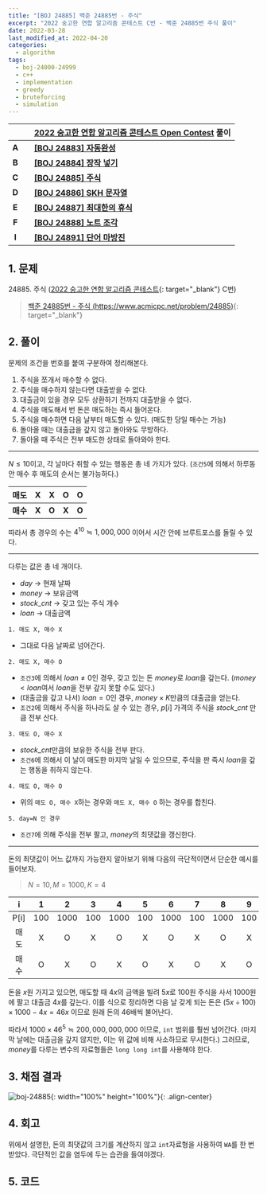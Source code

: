 ```yaml
---
title: "[BOJ 24885] 백준 24885번 - 주식"
excerpt: "2022 숭고한 연합 알고리즘 콘테스트 C번 - 백준 24885번 주식 풀이"
date: 2022-03-28
last_modified_at: 2022-04-20
categories:
  - algorithm
tags:
  - boj-24000-24999
  - c++
  - implementation
  - greedy
  - bruteforcing
  - simulation
---
```


|||[2022 숭고한 연합 알고리즘 콘테스트 Open Contest](https://burningfalls.github.io/contest/skh-baekjoon-contest/) 풀이|
|:---:|:---:|:---|
|**A**||**[[BOJ 24883] 자동완성](https://burningfalls.github.io/algorithm/boj-24883/)**|
|**B**||**[[BOJ 24884] 장작 넣기](https://burningfalls.github.io/algorithm/boj-24884/)**|
|**C**||**[[BOJ 24885] 주식](https://burningfalls.github.io/algorithm/boj-24885/)**|
|**D**||**[[BOJ 24886] SKH 문자열](https://burningfalls.github.io/algorithm/boj-24886/)**|
|**E**||**[[BOJ 24887] 최대한의 휴식](https://burningfalls.github.io/algorithm/boj-24887/)**|
|**F**||**[[BOJ 24888] 노트 조각](https://burningfalls.github.io/algorithm/boj-24888/)**|
|**I**||**[[BOJ 24891] 단어 마방진](https://burningfalls.github.io/algorithm/boj-24891/)**|

## 1. 문제
$24885$. 주식 ([2022 숭고한 연합 알고리즘 콘테스트](https://burningfalls.github.io/contest/skh-baekjoon-contest/){: target="_blank"} C번)

> [백준 24885번 - 주식 (https://www.acmicpc.net/problem/24885)](https://www.acmicpc.net/problem/24885){: target="_blank"}

## 2. 풀이

문제의 조건을 번호를 붙여 구분하여 정리해본다.
1. 주식을 쪼개서 매수할 수 없다. 
1. 주식을 매수하지 않는다면 대출받을 수 없다.
1. 대출금이 있을 경우 모두 상환하기 전까지 대출받을 수 없다.
1. 주식을 매도해서 번 돈은 매도하는 즉시 들어온다.
1. 주식을 매수하면 다음 날부터 매도할 수 있다. (매도한 당일 매수는 가능)
1. 돌아올 때는 대출금을 갚지 않고 돌아와도 무방하다.
1. 돌아올 때 주식은 전부 매도한 상태로 돌아와야 한다.

---

$N\leq 10$이고, 각 날마다 취할 수 있는 행동은 총 네 가지가 있다. (`조건5`에 의해서 하루동안 매수 후 매도의 순서는 불가능하다.)

|매도|X|X|O|O|
|:---:|:---:|:---:|:---:|:---:|
|**매수**|**X**|**O**|**X**|**O**|

따라서 총 경우의 수는 $4^{10}\fallingdotseq 1,000,000$ 이어서 시간 안에 브루트포스를 돌릴 수 있다.

---

다루는 값은 총 네 개이다.

* $day$ $\rightarrow$ 현재 날짜
* $money$ $\rightarrow$ 보유금액
* $stock$_$cnt$ $\rightarrow$ 갖고 있는 주식 개수
* $loan$ $\rightarrow$ 대출금액

`1. 매도 X, 매수 X`
  * 그대로 다음 날짜로 넘어간다.

`2. 매도 X, 매수 O`
  * `조건3`에 의해서 $loan\neq 0$인 경우, 갖고 있는 돈 $money$로 $loan$을 갚는다. ($money\lt loan$여서 $loan$을 전부 갚지 못할 수도 있다.)
  * (대출금을 갚고 나서) $loan= 0$인 경우, $money\times K$만큼의 대출금을 얻는다.
  * `조건2`에 의해서 주식을 하나라도 살 수 있는 경우, $p[i]$ 가격의 주식을 $stock$_$cnt$ 만큼 전부 산다.

`3. 매도 O, 매수 X`
  * $stock$_$cnt$만큼의 보유한 주식을 전부 판다.
  * `조건6`에 의해서 이 날이 매도한 마지막 날일 수 있으므로, 주식을 판 즉시 $loan$을 갚는 행동을 취하지 않는다.

`4. 매도 O, 매수 O`
  * 위의 `매도 O, 매수 X`하는 경우와 `매도 X, 매수 O` 하는 경우를 합친다.

`5. day=N 인 경우`
  * `조건7`에 의해 주식을 전부 팔고, $money$의 최댓값을 갱신한다.

---

돈의 최댓값이 어느 값까지 가능한지 알아보기 위해 다음의 극단적이면서 단순한 예시를 들어보자.

> $N=10, M=1000, K=4$

|i|1|2|3|4|5|6|7|8|9|10|
|:---:|:---:|:---:|:---:|:---:|:---:|:---:|:---:|:---:|:---:|:---:|
|P[i]|100|1000|100|1000|100|1000|100|1000|100|1000|
|매도|X|O|X|O|X|O|X|O|X|O|
|매수|O|X|O|X|O|X|O|X|O|X|

돈을 $x$원 가지고 있으면, 매도할 때 $4x$의 금액을 빌려 $5x$로 $100$원 주식을 사서 $1000$원에 팔고 대출금 $4x$를 갚는다. 이를 식으로 정리하면 다음 날 갖게 되는 돈은
$(5x\div 100)\times 1000-4x=46x$
이므로 원래 돈의 46배씩 불어난다. 

따라서 $1000\times 46^5\fallingdotseq 200,000,000,000$ 이므로, `int` 범위를 훨씬 넘어간다. (마지막 날에는 대출금을 갚지 않지만, 이는 위 값에 비해 사소하므로 무시한다.) 그러므로, $money$를 다루는 변수의 자료형들은 `long long int`를 사용해야 한다.

## 3. 채점 결과

![boj-24885](https://user-images.githubusercontent.com/30232837/160350411-5fee190f-bc41-4bdf-9978-5c3626f9fba0.png "boj-24885"){: width="100%" height="100%"}{: .align-center}

## 4. 회고

위에서 설명한, 돈의 최댓값의 크기를 계산하지 않고 `int`자료형을 사용하여 `WA`를 한 번 받았다. 극단적인 값을 염두에 두는 습관을 들여야겠다.

## 5. 코드

<script src="https://gist.github.com/BurningFalls/16652b88550ea889c8acc964969b5105.js"></script>